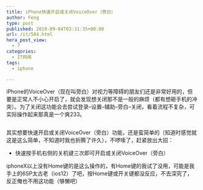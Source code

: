 ```yaml
---
title: iPhone快速开启或关闭VoiceOver（旁白）
author: Feng
type: post
published: 2019-09-04T03:31:35+00:00
url: /it/504.html
hera_post_view:
  - 7
categories:
  - IT网络
tags:
  - iphone

---
```

iPhone的VoiceOver（现在叫旁白）对视力等障碍的朋友们还是非常好用的，但要是正常人不小心开启了，就会发现想关闭那不是一般的麻烦（都有想砸手机的冲突）。为了关闭这功能会去尝试登录&#8211;设置&#8211;辅助&#8211;旁白&#8211;关闭，看着流程不复杂，可实际操作起来那真是一个爽233。

<div class="wp-block-image">
  <figure class="aligncenter"><img decoding="async" src="https://cdn.lancn.cn/wp-content/uploads/2019/09/zsj.jpeg" alt="" class="wp-image-505" /></figure>
</div>

其实想要快速开启或关闭VoiceOver（旁白）功能，还是蛮简单的（知道时感觉就这是这么简单，不知道时我也折腾了许久），不啰嗦了，赶紧放出大招：

<ul class="wp-block-list">
  <li>
    快速按手机右侧的关机键三次即可开启或关闭VoiceOver（旁白）
  </li>
</ul>

iphoneX以上没有Home键的是这么操作的，有Home键的我试了没用，可能是我手上的6SP太古老（ios12）了吧，按Home键或开关键都没反应，不去深究了，反正俺也不用这功能（够懒吧）
